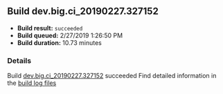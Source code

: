 ## Build dev.big.ci_20190227.327152
- **Build result:** `succeeded`
- **Build queued:** 2/27/2019 1:26:50 PM
- **Build duration:** 10.73 minutes
### Details
Build [dev.big.ci_20190227.327152](https://winappstudio.visualstudio.com/web/build.aspx?pcguid=a4ef43be-68ce-4195-a619-079b4d9834c2&builduri=vstfs%3a%2f%2f%2fBuild%2fBuild%2f27152) succeeded
Find detailed information in the [build log files](https://uwpctdiags.blob.core.windows.net/buildlogs/dev.big.ci_20190227.327152_logs.zip)
